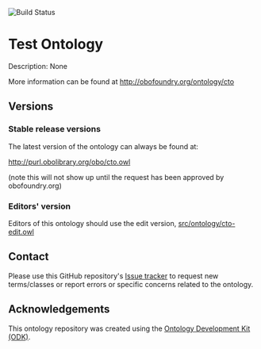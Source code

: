 
![Build Status](https://github.com/tabeatietz/cto/actions/workflows/qc.yml/badge.svg)
# Test Ontology

Description: None

More information can be found at http://obofoundry.org/ontology/cto

## Versions

### Stable release versions

The latest version of the ontology can always be found at:

http://purl.obolibrary.org/obo/cto.owl

(note this will not show up until the request has been approved by obofoundry.org)

### Editors' version

Editors of this ontology should use the edit version, [src/ontology/cto-edit.owl](src/ontology/cto-edit.owl)

## Contact

Please use this GitHub repository's [Issue tracker](https://github.com/tabeatietz/cto/issues) to request new terms/classes or report errors or specific concerns related to the ontology.

## Acknowledgements

This ontology repository was created using the [Ontology Development Kit (ODK)](https://github.com/INCATools/ontology-development-kit).